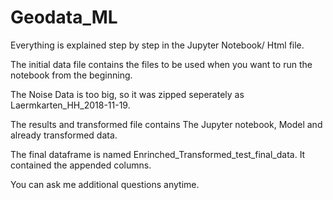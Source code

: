# Geodata_ML

Everything is explained step by step in the Jupyter Notebook/ Html file.

The initial data file contains the files to be used when you want to run the notebook from the beginning.

The Noise Data is too big, so it was zipped seperately as Laermkarten_HH_2018-11-19.

The results and transformed file contains The Jupyter notebook, Model and already transformed data.

The final dataframe is named Enrinched_Transformed_test_final_data. It contained the appended columns.

You can ask me additional questions anytime.
